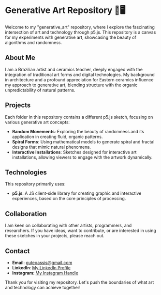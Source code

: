 # Generative Art Repository 🎨🖥️

Welcome to my "generative_art" repository, where I explore the fascinating intersection of art and technology through p5.js. This repository is a canvas for my experiments with generative art, showcasing the beauty of algorithms and randomness.

## About Me

I am a Brazilian artist and ceramics teacher, deeply engaged with the integration of traditional art forms and digital technologies. My background in architecture and a profound appreciation for Eastern ceramics influence my approach to generative art, blending structure with the organic unpredictability of natural patterns.

## Projects

Each folder in this repository contains a different p5.js sketch, focusing on various generative art concepts:
- **Random Movements**: Exploring the beauty of randomness and its application in creating fluid, organic patterns.
- **Spiral Forms**: Using mathematical models to generate spiral and fractal designs that mimic natural phenomena.
- **Interactive Installations**: Sketches designed for interactive art installations, allowing viewers to engage with the artwork dynamically.

## Technologies

This repository primarily uses:
- **p5.js**: A JS client-side library for creating graphic and interactive experiences, based on the core principles of processing.

## Collaboration

I am keen on collaborating with other artists, programmers, and researchers. If you have ideas, want to contribute, or are interested in using these sketches in your projects, please reach out.

## Contact

- **Email**: guteoassis@gmail.com
- **LinkedIn**: [My LinkedIn Profile](https://www.linkedin.com/in/gustavo-t-assis/)
- **Instagram**: [My Instagram Handle](https://www.instagram.com/gustavo.assis.art/)

Thank you for visiting my repository. Let's push the boundaries of what art and technology can achieve together!

